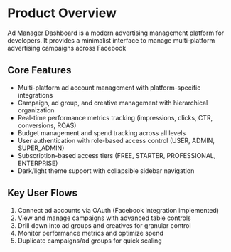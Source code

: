 # Product Overview

Ad Manager Dashboard is a modern advertising management platform for developers. It provides a minimalist interface to manage multi-platform advertising campaigns across Facebook 
## Core Features

- Multi-platform ad account management with platform-specific integrations
- Campaign, ad group, and creative management with hierarchical organization
- Real-time performance metrics tracking (impressions, clicks, CTR, conversions, ROAS)
- Budget management and spend tracking across all levels
- User authentication with role-based access control (USER, ADMIN, SUPER_ADMIN)
- Subscription-based access tiers (FREE, STARTER, PROFESSIONAL, ENTERPRISE)
- Dark/light theme support with collapsible sidebar navigation

## Key User Flows

1. Connect ad accounts via OAuth (Facebook integration implemented)
2. View and manage campaigns with advanced table controls
3. Drill down into ad groups and creatives for granular control
4. Monitor performance metrics and optimize spend
5. Duplicate campaigns/ad groups for quick scaling
